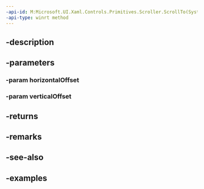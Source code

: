 ```yaml
---
-api-id: M:Microsoft.UI.Xaml.Controls.Primitives.Scroller.ScrollTo(System.Double,System.Double)
-api-type: winrt method
---
```


## -description

## -parameters

### -param horizontalOffset

### -param verticalOffset

## -returns

## -remarks

## -see-also

## -examples

